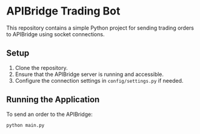 # APIBridge Trading Bot

This repository contains a simple Python project for sending trading orders to APIBridge using socket connections.

## Setup

1. Clone the repository.
2. Ensure that the APIBridge server is running and accessible.
3. Configure the connection settings in `config/settings.py` if needed.

## Running the Application

To send an order to the APIBridge:

```bash
python main.py
